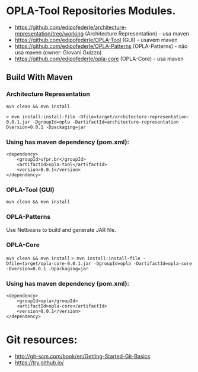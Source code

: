 # OPLA-Tool Repositories Modules.

- https://github.com/edipofederle/architecture-representation/tree/working (Architecture Representation) - usa maven
- https://github.com/edipofederle/OPLA-Tool (GUI) - usavem maven
- https://github.com/edipofederle/OPLA-Patterns (OPLA-Patterns) - não usa maven (owner: Giovani Guizzo)
- https://github.com/edipofederle/opla-core (OPLA-Core) - usa maven

## Build With Maven

### Architecture Representation

`mvn clean && mvn install`

`> mvn install:install-file -Dfile=target/architecture-representation-0.0.1.jar -DgroupId=opla -DartifactId=architecture-representation -Dversion=0.0.1 -Dpackaging=jar`

### Using has maven dependency (pom.xml):

	<dependency>
		<groupId>ufpr.br</groupId>
		<artifactId>opla-tool</artifactId>
		<version>0.0.1</version>
	</dependency>

### OPLA-Tool (GUI)

`mvn clean && mvn install`

### OPLA-Patterns

Use Netbeans to build and generate JAR file.

### OPLA-Core
`mvn clean && mvn install`
`> mvn install:install-file -Dfile=target/opla-core-0.0.1.jar -DgroupId=opla -DartifactId=opla-core -Dversion=0.0.1 -Dpackaging=jar`

### Using has maven dependency (pom.xml):

	<dependency>
		<groupId>opla</groupId>
		<artifactId>opla-core</artifactId>
		<version>0.0.1</version>
	</dependency>

# Git resources:

- http://git-scm.com/book/en/Getting-Started-Git-Basics
- https://try.github.io/
 



